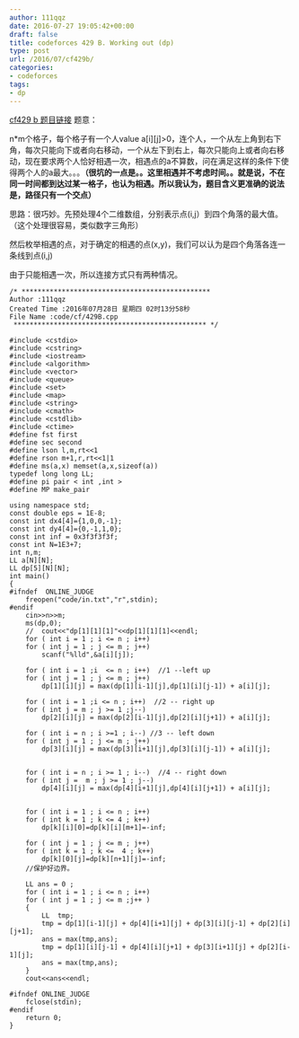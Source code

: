 ```yaml
---
author: 111qqz
date: 2016-07-27 19:05:42+00:00
draft: false
title: codeforces 429 B. Working out (dp)
type: post
url: /2016/07/cf429b/
categories:
- codeforces
tags:
- dp
---
```


[cf429 b 题目链接](http://codeforces.com/problemset/problem/429/B)
题意：

n*m个格子，每个格子有一个人value a[i][j]>0，连个人，一个从左上角到右下角，每次只能向下或者向右移动，一个从左下到右上，每次只能向上或者向右移动，现在要求两个人恰好相遇一次，相遇点的a不算数，问在满足这样的条件下使得两个人的a最大。。。**（很坑的一点是。。这里相遇并不考虑时间。。就是说，不在同一时间都到达过某一格子，也认为相遇。所以我认为，题目含义更准确的说法是，路径只有一个交点）**

思路：很巧妙。先预处理4个二维数组，分别表示点(i,j）到四个角落的最大值。（这个处理很容易，类似数字三角形）

然后枚举相遇的点，对于确定的相遇的点(x,y)，我们可以认为是四个角落各连一条线到点(i,j)

由于只能相遇一次，所以连接方式只有两种情况。

 

    
    /* ***********************************************
    Author :111qqz
    Created Time :2016年07月28日 星期四 02时13分58秒
    File Name :code/cf/429B.cpp
     ************************************************ */
    
    #include <cstdio>
    #include <cstring>
    #include <iostream>
    #include <algorithm>
    #include <vector>
    #include <queue>
    #include <set>
    #include <map>
    #include <string>
    #include <cmath>
    #include <cstdlib>
    #include <ctime>
    #define fst first
    #define sec second
    #define lson l,m,rt<<1
    #define rson m+1,r,rt<<1|1
    #define ms(a,x) memset(a,x,sizeof(a))
    typedef long long LL;
    #define pi pair < int ,int >
    #define MP make_pair
    
    using namespace std;
    const double eps = 1E-8;
    const int dx4[4]={1,0,0,-1};
    const int dy4[4]={0,-1,1,0};
    const int inf = 0x3f3f3f3f;
    const int N=1E3+7;
    int n,m;
    LL a[N][N];
    LL dp[5][N][N];
    int main()
    {
    #ifndef  ONLINE_JUDGE 
        freopen("code/in.txt","r",stdin);
    #endif
        cin>>n>>m;
        ms(dp,0);
        //	cout<<"dp[1][1][1]"<<dp[1][1][1]<<endl;
        for ( int i = 1 ; i <= n ; i++)
    	for ( int j = 1 ; j <= m ; j++)
    	    scanf("%lld",&a[i][j]);
    
        for ( int i = 1 ;i  <= n ; i++)  //1 --left up
    	for ( int j = 1 ; j <= m ; j++)
    	    dp[1][i][j] = max(dp[1][i-1][j],dp[1][i][j-1]) + a[i][j];
    
        for ( int i = 1 ;i <= n ; i++)  //2 -- right up
    	for ( int j = m ; j >= 1 ;j--)
    	    dp[2][i][j] = max(dp[2][i-1][j],dp[2][i][j+1]) + a[i][j];
    
        for ( int i = n ; i >=1 ; i--) //3 -- left down
    	for ( int j = 1 ; j <= m ; j++)
    	    dp[3][i][j] = max(dp[3][i+1][j],dp[3][i][j-1]) + a[i][j];
    
    
        for ( int i = n ; i >= 1 ; i--)  //4 -- right down
    	for ( int j =  m ; j >= 1 ; j--)
    	    dp[4][i][j] = max(dp[4][i+1][j],dp[4][i][j+1]) + a[i][j];
    
    
        for ( int i = 1 ; i <= n ; i++) 
    	for ( int k = 1 ; k <= 4 ; k++)
    	    dp[k][i][0]=dp[k][i][m+1]=-inf;
    
        for ( int j = 1 ; j <= m ; j++)
    	for ( int k = 1 ; k <=  4 ; k++)
    	    dp[k][0][j]=dp[k][n+1][j]=-inf;
        //保护好边界。
    
    	LL ans = 0 ;
        for ( int i = 1 ; i <= n ; i++)
    	for ( int j = 1 ; j <= m ;j++ )
    	{
    	    LL  tmp;
    	    tmp = dp[1][i-1][j] + dp[4][i+1][j] + dp[3][i][j-1] + dp[2][i][j+1];
    	    ans = max(tmp,ans);
    	    tmp = dp[1][i][j-1] + dp[4][i][j+1] + dp[3][i+1][j] + dp[2][i-1][j];
    	    ans = max(tmp,ans);
    	}
        cout<<ans<<endl;
    
    #ifndef ONLINE_JUDGE  
        fclose(stdin);
    #endif
        return 0;
    }
    







